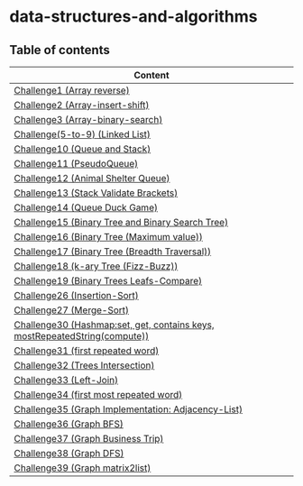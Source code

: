 # data-structures-and-algorithms

## Table of contents

| Content                                                                                      |
|----------------------------------------------------------------------------------------------|
| [Challenge1 (Array reverse)](CC1/README.md)                                                  |
| [Challenge2 (Array-insert-shift)](CC2/README.md)                                             |
| [Challenge3 (Array-binary-search)](CC3/README.md)                                            |
| [Challenge(5-to-9) (Linked List)](CC5/README.md)                                             |
| [Challenge10 (Queue and Stack)](CC10/README.md)                                              |
| [Challenge11 (PseudoQueue)](CC11/README.md)                                                  |
| [Challenge12 (Animal Shelter Queue)](CC12/README.md)                                         |
| [Challenge13 (Stack Validate Brackets)](CC13/README.md)                                      |
| [Challenge14 (Queue Duck Game)](CC14/README.md)                                              |
| [Challenge15 (Binary Tree and Binary Search Tree)](CC15/README.md)                           |
| [Challenge16 (Binary Tree (Maximum value))](CC16/README.md)                                  |
| [Challenge17 (Binary Tree (Breadth Traversal))](CC17/README.md)                              |
| [Challenge18 (k-ary Tree (Fizz-Buzz))](CC18/README.md)                                       |
| [Challenge19 (Binary Trees Leafs-Compare)](CC19/README.md)                                   |
| [Challenge26 (Insertion-Sort)](CC26/README.md)                                               |
| [Challenge27 (Merge-Sort)](CC27/README.md)                                                   |
| [Challenge30 (Hashmap:set, get, contains keys, mostRepeatedString(compute))](CC30/README.md) |
| [Challenge31 (first repeated word)](CC31/README.md)                                          |
| [Challenge32 (Trees Intersection)](CC32/README.md)                                           |
| [Challenge33 (Left-Join)](CC33/README.md)                                                    |
| [Challenge34 (first most repeated word)](CC34/README.md)                                     |
| [Challenge35 (Graph Implementation: Adjacency-List)](CC35/README.md)                         |
| [Challenge36 (Graph BFS)](CC35/README.md)                                                    |
| [Challenge37 (Graph Business Trip)](CC35/README.md)                                          |
| [Challenge38 (Graph DFS)](CC35/README.md)                                                    |
| [Challenge39 (Graph matrix2list)](CC35/README.md)                                            |








       








